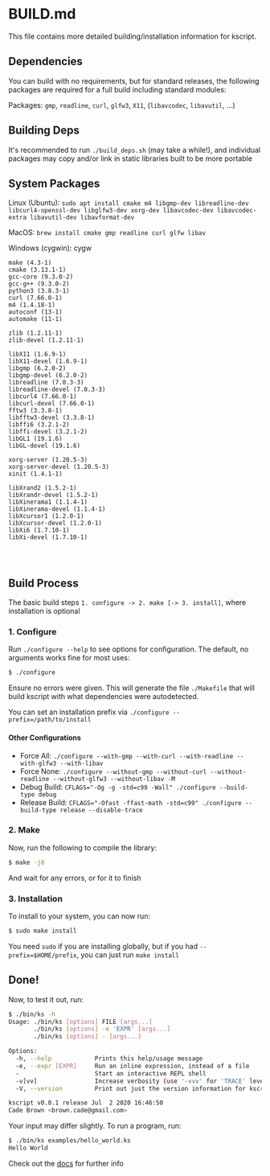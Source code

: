 # BUILD.md

This file contains more detailed building/installation information for kscript.

## Dependencies

You can build with no requirements, but for standard releases, the following packages are required for a full build including standard modules:

Packages: `gmp`, `readline`, `curl`, `glfw3`, `X11`, (`libavcodec`, `libavutil`, ...)

## Building Deps

It's recommended to run `./build_deps.sh` (may take a while!), and individual packages may copy and/or link in static libraries built to be more portable

## System Packages

Linux (Ubuntu): `sudo apt install cmake m4 libgmp-dev libreadline-dev libcurl4-openssl-dev libglfw3-dev xorg-dev libavcodec-dev libavcodec-extra libavutil-dev libavformat-dev`

MacOS: `brew install cmake gmp readline curl glfw libav`


Windows (cygwin):
cygw

```
make (4.3-1)
cmake (3.13.1-1)
gcc-core (9.3.0-2)
gcc-g++ (9.3.0-2)
python3 (3.8.3-1)
curl (7.66.0-1)
m4 (1.4.18-1)
autoconf (13-1)
automake (11-1)

zlib (1.2.11-1)
zlib-devel (1.2.11-1)

libX11 (1.6.9-1)
libX11-devel (1.6.9-1)
libgmp (6.2.0-2)
libgmp-devel (6.2.0-2)
libreadline (7.0.3-3)
libreadline-devel (7.0.3-3)
libcurl4 (7.66.0-1)
libcurl-devel (7.66.0-1)
fftw3 (3.3.8-1)
libfftw3-devel (3.3.8-1)
libffi6 (3.2.1-2)
libffi-devel (3.2.1-2)
libGL1 (19.1.6)
libGL-devel (19.1.6)

xorg-server (1.20.5-3)
xorg-server-devel (1.20.5-3)
xinit (1.4.1-1)

libXrand2 (1.5.2-1)
libXrandr-devel (1.5.2-1)
libXinerama1 (1.1.4-1)
libXinerama-devel (1.1.4-1)
libXcursor1 (1.2.0-1)
libXcursor-devel (1.2.0-1)
libXi6 (1.7.10-1)
libXi-devel (1.7.10-1)




```


## Build Process 

The basic build steps `1. configure -> 2. make [-> 3. install]`, where installation is optional

### 1. Configure

Run `./configure --help` to see options for configuration. The default, no arguments works fine for most uses:

```bash
$ ./configure
```

Ensure no errors were given. This will generate the file `./Makefile` that will build kscript with what dependencies were autodetected.

You can set an installation prefix via `./configure --prefix=/path/to/install`

#### Other Configurations

  * Force All: `./configure --with-gmp --with-curl --with-readline --with-glfw3 --with-libav`
  * Force None: `./configure --without-gmp --without-curl --without-readline --without-glfw3 --without-libav -M`
  * Debug Build: `CFLAGS="-Og -g -std=c99 -Wall" ./configure --build-type debug`
  * Release Build: `CFLAGS="-Ofast -ffast-math -std=c99" ./configure --build-type release --disable-trace`

### 2. Make

Now, run the following to compile the library:

```bash
$ make -j8
```

And wait for any errors, or for it to finish


### 3. Installation

To install to your system, you can now run:

```bash
$ sudo make install
```

You need `sudo` if you are installing globally, but if you had `--prefix=$HOME/prefix`, you can just run `make install`


## Done!

Now, to test it out, run:


```bash
$ ./bin/ks -h
Usage: ./bin/ks [options] FILE [args...]
       ./bin/ks [options] -e 'EXPR' [args...]
       ./bin/ks [options] - [args...]

Options:
  -h, --help            Prints this help/usage message
  -e, --expr [EXPR]     Run an inline expression, instead of a file
  -                     Start an interactive REPL shell
  -v[vv]                Increase verbosity (use '-vvv' for 'TRACE' level)
  -V, --version         Print out just the version information for kscript

kscript v0.0.1 release Jul  2 2020 16:46:50
Cade Brown <brown.cade@gmail.com>
```

Your input may differ slightly. To run a program, run:

```bash
$ ./bin/ks examples/hello_world.ks
Hello World
```


Check out the [docs](http://chemicaldevelopment.us/kscript/#/) for further info


